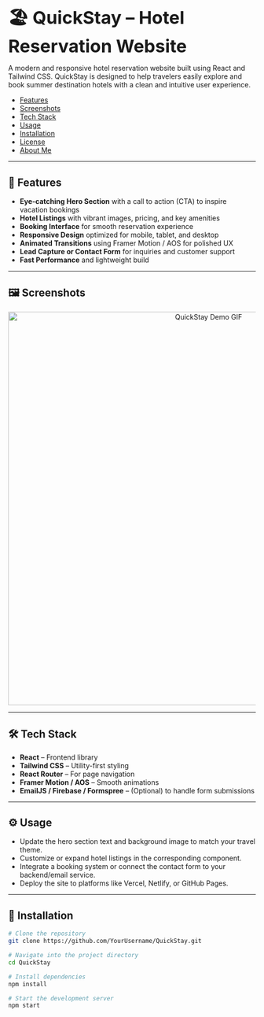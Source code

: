 # <h1 style="font-size: 36px; margin: 0;">🏖️ QuickStay – Hotel Reservation Website</h1>

A modern and responsive hotel reservation website built using React and Tailwind CSS. QuickStay is designed to help travelers easily explore and book summer destination hotels with a clean and intuitive user experience.

- [Features](#features)
- [Screenshots](#screenshots)
- [Tech Stack](#tech-stack)
- [Usage](#usage)
- [Installation](#installation)
- [License](#license)
- [About Me](#about-me)

---

## 🌟 Features

- **Eye-catching Hero Section** with a call to action (CTA) to inspire vacation bookings
- **Hotel Listings** with vibrant images, pricing, and key amenities
- **Booking Interface** for smooth reservation experience
- **Responsive Design** optimized for mobile, tablet, and desktop
- **Animated Transitions** using Framer Motion / AOS for polished UX
- **Lead Capture or Contact Form** for inquiries and customer support
- **Fast Performance** and lightweight build

---

## 🖼️ Screenshots

<p align="center">
  <img src="/main/Pictures/Home/ph1.png" alt="QuickStay Demo GIF" width="800"/>
</p>

---

## 🛠️ Tech Stack

- **React** – Frontend library
- **Tailwind CSS** – Utility-first styling
- **React Router** – For page navigation
- **Framer Motion / AOS** – Smooth animations
- **EmailJS / Firebase / Formspree** – (Optional) to handle form submissions

---

## ⚙️ Usage

- Update the hero section text and background image to match your travel theme.
- Customize or expand hotel listings in the corresponding component.
- Integrate a booking system or connect the contact form to your backend/email service.
- Deploy the site to platforms like Vercel, Netlify, or GitHub Pages.

---

## 🧾 Installation

```bash
# Clone the repository
git clone https://github.com/YourUsername/QuickStay.git

# Navigate into the project directory
cd QuickStay

# Install dependencies
npm install

# Start the development server
npm start
